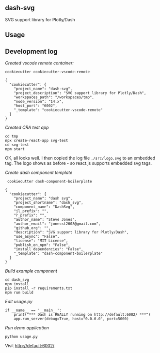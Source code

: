 ## dash-svg

SVG support library for Plotly/Dash

## Usage


## Development log

*Created vscode remote container:*

    cookiecutter cookiecutter-vscode-remote

```
{
  "cookiecutter": {
    "project_name": "dash-svg",
    "project_description": "SVG support library for Plotly/Dash",
    "workspaces_path": "/workspaces/tmp",
    "node_version": "14.x",
    "host_port": "6002",
    "_template": "cookiecutter-vscode-remote"
  }
}
```

*Created CRA test app*

    cd tmp
    npx create-react-app svg-test
    cd svg-test
    npm start

OK, all looks well. I then copied the log file `./src/logo.svg` to an embedded tag. The
logo shows as before - so react.js supports embedded svg tags.

*Create dash component template*

     cookiecutter dash-component-boilerplate

```
{
  "cookiecutter": {
    "project_name": "dash svg",
    "project_shortname": "dash_svg",
    "component_name": "DashSvg",
    "jl_prefix": "",
    "r_prefix": "",
    "author_name": "Steve Jones",
    "author_email": "jonesst2608@gmail.com",
    "github_org": "",
    "description": "SVG support library for Plotly/Dash",
    "use_async": "False",
    "license": "MIT License",
    "publish_on_npm": "False",
    "install_dependencies": "False",
    "_template": "dash-component-boilerplate"
  }
}
```

*Build example component*

    cd dash_svg
    npm install
    pip install -r requirements.txt
    npm run build

*Edit usage.py*
```
if __name__ == '__main__':
    print("*** Dash is REALLY running on http://default:6002/ ***")
    app.run_server(debug=True, host="0.0.0.0", port=5000)
```

*Run demo application*

    python usage.py

Visit [http://default:6002/](http://default:6002/)



